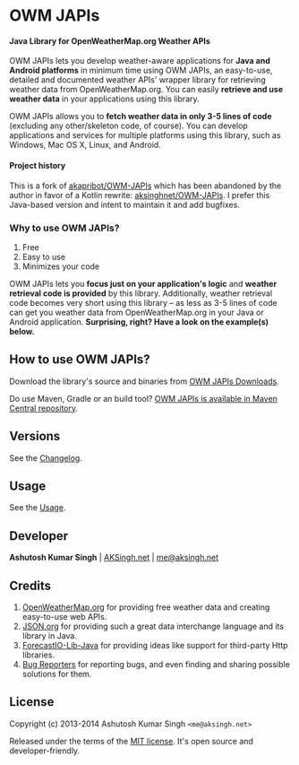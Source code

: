 # OWM JAPIs

#### Java Library for OpenWeatherMap.org Weather APIs

OWM JAPIs lets you develop weather-aware applications for **Java and Android platforms** in minimum time using OWM JAPIs, an easy-to-use, detailed and documented weather APIs' wrapper library for retrieving weather data from OpenWeatherMap.org. You can easily **retrieve and use weather data** in your applications using this library.

OWM JAPIs allows you to **fetch weather data in only 3-5 lines of code** (excluding any other/skeleton code, of course). You can develop applications and services for multiple platforms using this library, such as Windows, Mac OS X, Linux, and Android.

#### Project history

This is a fork of [akapribot/OWM-JAPIs](https://github.com/akapribot/OWM-JAPIs) which has been abandoned by the author
in favor of a Kotlin rewrite: [aksinghnet/OWM-JAPIs](https://github.com/aksinghnet/OWM-JAPIs).
I prefer this Java-based version and intent to maintain it and add bugfixes.


### Why to use OWM JAPIs?
1. Free
2. Easy to use
3. Minimizes your code

OWM JAPIs lets you **focus just on your application's logic** and **weather retrieval code is provided** by this library. Additionally, weather retrieval code becomes very short using this library – as less as 3-5 lines of code can get you weather data from OpenWeatherMap.org in your Java or Android application. **Surprising, right? Have a look on the example(s) below.**



## How to use OWM JAPIs?
Download the library's source and binaries from [OWM JAPIs Downloads][1].

Do use Maven, Gradle or an build tool? [OWM JAPIs is available in Maven Central repository][10].



## Versions

See the [Changelog](CHANGELOG.md).


## Usage

See the [Usage](USAGE.md).


## Developer
**Ashutosh Kumar Singh** | [AKSingh.net][4] | [me@aksingh.net][9]



## Credits
1. [OpenWeatherMap.org][5]
for providing free weather data and creating easy-to-use web APIs.
2. [JSON.org][6] 
for providing such a great data interchange language and its library in Java.
3. [ForecastIO-Lib-Java][8]
for providing ideas like support for third-party Http libraries.
4. [Bug Reporters][3]
for reporting bugs, and even finding and sharing possible solutions for them.



## License
Copyright (c) 2013-2014 Ashutosh Kumar Singh `<me@aksingh.net>`
  
Released under the terms of the [MIT license][7]. It's open source and developer-friendly.


  [1]: http://code.aksingh.net/owm-japis/downloads
  [2]: http://code.aksingh.net/owm-japis/src
  [3]: http://code.aksingh.net/owm-japis/issues
  [4]: http://www.aksingh.net/
  [5]: http://openweathermap.org/
  [6]: http://www.json.org/java/index.html
  [7]: http://opensource.org/licenses/MIT
  [8]: https://github.com/dvdme/forecastio-lib-java
  [9]: mailto:me@aksingh.net
  [10]: http://search.maven.org/#search%7Cga%7C1%7Cowm-japis
